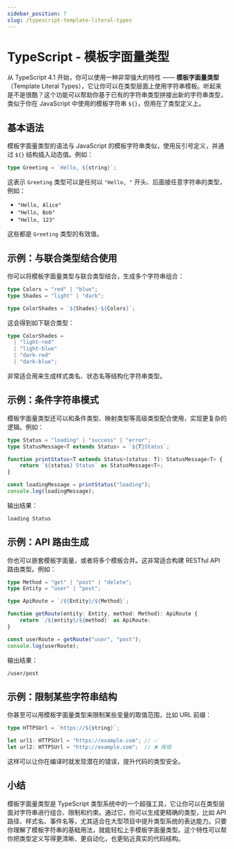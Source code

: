 ```yaml
---
sidebar_position: 7
slug: /typescript-template-literal-types
---
```


# TypeScript - 模板字面量类型

从 TypeScript 4.1 开始，你可以使用一种非常强大的特性 —— **模板字面量类型**（Template Literal Types），它让你可以在类型层面上使用字符串模板。听起来是不是很酷？这个功能可以帮助你基于已有的字符串类型拼接出新的字符串类型，类似于你在 JavaScript 中使用的模板字符串 `${}`，但用在了类型定义上。



## 基本语法

模板字面量类型的语法与 JavaScript 的模板字符串类似，使用反引号定义，并通过 `${}` 结构插入动态值。例如：

```typescript
type Greeting = `Hello, ${string}`;
```

这表示 `Greeting` 类型可以是任何以 `"Hello, "` 开头、后面接任意字符串的类型，例如：

- `"Hello, Alice"`
- `"Hello, Bob"`
- `"Hello, 123"`

这些都是 `Greeting` 类型的有效值。



## 示例：与联合类型结合使用

你可以将模板字面量类型与联合类型结合，生成多个字符串组合：

```typescript showLineNumbers
type Colors = "red" | "blue";
type Shades = "light" | "dark";

type ColorShades = `${Shades}-${Colors}`;
```

这会得到如下联合类型：

```typescript
type ColorShades = 
  | "light-red"
  | "light-blue"
  | "dark-red"
  | "dark-blue";
```

非常适合用来生成样式类名、状态名等结构化字符串类型。



## 示例：条件字符串模式

模板字面量类型还可以和条件类型、映射类型等高级类型配合使用，实现更复杂的逻辑。例如：

```typescript showLineNumbers
type Status = "loading" | "success" | "error";
type StatusMessage<T extends Status> = `${T}Status`;

function printStatus<T extends Status>(status: T): StatusMessage<T> {
    return `${status} Status` as StatusMessage<T>;
}

const loadingMessage = printStatus("loading");
console.log(loadingMessage);
```

输出结果：

```bash
loading Status
```



## 示例：API 路由生成

你也可以嵌套模板字面量，或者将多个模板合并。这非常适合构建 RESTful API 路由类型。例如：

```typescript showLineNumbers
type Method = "get" | "post" | "delete";
type Entity = "user" | "post";

type ApiRoute = `/${Entity}/${Method}`;

function getRoute(entity: Entity, method: Method): ApiRoute {
    return `/${entity}/${method}` as ApiRoute;
}

const userRoute = getRoute("user", "post");
console.log(userRoute);
```

输出结果：

```bash
/user/post
```



## 示例：限制某些字符串结构

你甚至可以用模板字面量类型来限制某些变量的取值范围，比如 URL 前缀：

```typescript showLineNumbers
type HTTPSUrl = `https://${string}`;

let url1: HTTPSUrl = "https://example.com"; // ✅
let url2: HTTPSUrl = "http://example.com";  // ❌ 报错
```

这样可以让你在编译时就发现潜在的错误，提升代码的类型安全。



## 小结

模板字面量类型是 TypeScript 类型系统中的一个超强工具，它让你可以在类型层面对字符串进行组合、限制和约束。通过它，你可以生成更精确的类型，比如 API 路径、样式名、事件名等，尤其适合在大型项目中提升类型系统的表达能力。只要你理解了模板字符串的基础用法，就能轻松上手模板字面量类型。这个特性可以帮你把类型定义写得更清晰、更自动化，也更贴近真实的代码结构。
